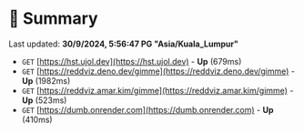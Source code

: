 # 📖 Summary
Last updated: **30/9/2024, 5:56:47 PG "Asia/Kuala_Lumpur"**

- `GET` [https://hst.ujol.dev](https://hst.ujol.dev) - **Up** (679ms)
- `GET` [https://reddviz.deno.dev/gimme](https://reddviz.deno.dev/gimme) - **Up** (1982ms)
- `GET` [https://reddviz.amar.kim/gimme](https://reddviz.amar.kim/gimme) - **Up** (523ms)
- `GET` [https://dumb.onrender.com](https://dumb.onrender.com) - **Up** (410ms)
